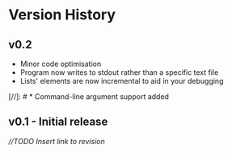 # Version History

## v0.2
* Minor code optimisation
* Program now writes to stdout rather than a specific text file
* Lists' elements are now incremental to aid in your debugging

[//]: # \* Command-line argument support added

## v0.1 - Initial release
*//TODO Insert link to revision*